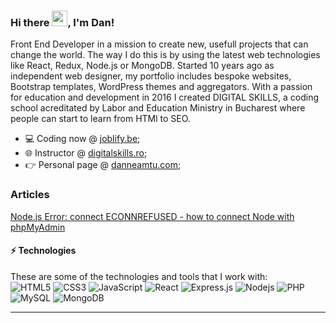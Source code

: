 ### Hi there <img src="https://media.giphy.com/media/hvRJCLFzcasrR4ia7z/giphy.gif" width="25px">, I'm Dan!
<!--<a href="https://www.digitalskills.ro" target="_blank">
  <img align="left" alt="Digital Skills" width="22px" src="https://www.digitalskills.ro/images/favicon.png" />
</a>
<a href="https://www.upsier.com"  target="_blank">
  <img align="left" alt="Upsier" width="22px" src="https://www.upsier.com/images/favicon.ico" />
</a>-->
 
Front End Developer in a mission to create new, usefull projects that can change the world. The way I do this is by using the latest web technologies like React, Redux, Node.js or MongoDB. Started 10 years ago as independent web designer, my portfolio includes bespoke websites, Bootstrap templates, WordPress themes and aggregators. With a passion for education and development in 2016 I created DIGITAL SKILLS, a coding school acreditated by Labor and Education Ministry in Bucharest where people can start to learn from HTMl to SEO.

- 💻  Coding now @  [joblify.be](https://joblify.be);
- 🌐  Instructor @ [digitalskills.ro](https://www.digitalskills.ro/cursuri/web-design);
- 👉  Personal page @ [danneamtu.com](https://www.danneamtu.com);
 
### Articles
<a target="_blank" href="https://dev.to/upsier/node-js-error-connect-econnrefused-how-to-connect-with-phpmyadmin-2ekb">Node.js Error: connect ECONNREFUSED - how to connect Node with phpMyAdmin</a>

#### ⚡ Technologies
These are some of the technologies and tools that I work with:<br>
![HTML5](https://img.shields.io/badge/-HTML5-E34F26?style=flat-square&logo=html5&logoColor=white)
![CSS3](https://img.shields.io/badge/-CSS3-1572B6?style=flat-square&logo=css3)
![JavaScript](https://img.shields.io/badge/-JavaScript-black?style=flat-square&logo=javascript)
![React](https://img.shields.io/badge/-React.js-black?style=flat-square&logo=react&logoColor=Crayola)
![Express.js](https://img.shields.io/badge/-Express.js-yellow?style=flat-square&logo=Node.js&logoColor=black)
![Nodejs](https://img.shields.io/badge/-Nodejs-339933?style=flat-square&logo=Node.js&logoColor=white)
![PHP](https://img.shields.io/badge/-PHP-787CB5?style=flat-square&logo=PHP&logoColor=black)
![MySQL](https://img.shields.io/badge/-MySQL-4479A1?style=flat-square&logo=mysql&logoColor=white)
![MongoDB](https://img.shields.io/badge/-MongoDB-black?style=flat-square&logo=mongodb)
<!--![TypeScript](https://img.shields.io/badge/-TypeScript-007ACC?style=flat-square&logo=typescript&logoColor=white)-->
---
